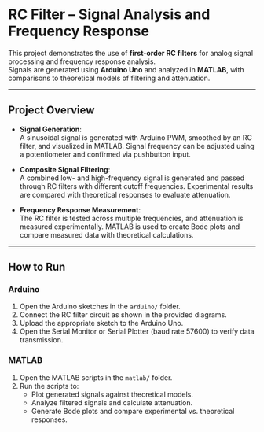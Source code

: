 # RC Filter – Signal Analysis and Frequency Response

This project demonstrates the use of **first-order RC filters** for analog signal processing and frequency response analysis.  
Signals are generated using **Arduino Uno** and analyzed in **MATLAB**, with comparisons to theoretical models of filtering and attenuation.

---

## Project Overview
- **Signal Generation**:  
  A sinusoidal signal is generated with Arduino PWM, smoothed by an RC filter, and visualized in MATLAB. Signal frequency can be adjusted using a potentiometer and confirmed via pushbutton input.

- **Composite Signal Filtering**:  
  A combined low- and high-frequency signal is generated and passed through RC filters with different cutoff frequencies. Experimental results are compared with theoretical responses to evaluate attenuation.

- **Frequency Response Measurement**:  
  The RC filter is tested across multiple frequencies, and attenuation is measured experimentally. MATLAB is used to create Bode plots and compare measured data with theoretical calculations.

---

## How to Run

### Arduino
1. Open the Arduino sketches in the `arduino/` folder.  
2. Connect the RC filter circuit as shown in the provided diagrams.  
3. Upload the appropriate sketch to the Arduino Uno.  
4. Open the Serial Monitor or Serial Plotter (baud rate 57600) to verify data transmission.  

### MATLAB
1. Open the MATLAB scripts in the `matlab/` folder.  
2. Run the scripts to:  
   - Plot generated signals against theoretical models.  
   - Analyze filtered signals and calculate attenuation.  
   - Generate Bode plots and compare experimental vs. theoretical responses.  

